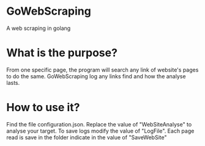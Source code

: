 # GoWebScraping
A web scraping in golang

# What is the purpose?   
From one specific page, the program will search any link of website's pages to do the same. GoWebScraping log any links find and how the analyse lasts.

# How to use it? 
Find the file configuration.json. Replace the value of "WebSiteAnalyse" to analyse your target. To save logs modify the value of "LogFile". Each page read is save in the folder indicate in the value of "SaveWebSite"

